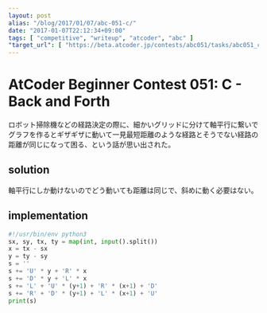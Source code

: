 ```yaml
---
layout: post
alias: "/blog/2017/01/07/abc-051-c/"
date: "2017-01-07T22:12:34+09:00"
tags: [ "competitive", "writeup", "atcoder", "abc" ]
"target_url": [ "https://beta.atcoder.jp/contests/abc051/tasks/abc051_c" ]
---
```


# AtCoder Beginner Contest 051: C - Back and Forth

ロボット掃除機などの経路決定の際に、細かいグリッドに分けて軸平行に繋いでグラフを作るとギザギザに動いて一見最短距離のような経路とそうでない経路の距離が同じになって困る、という話が思い出された。

## solution

軸平行にしか動けないのでどう動いても距離は同じで、斜めに動く必要はない。

## implementation

``` python
#!/usr/bin/env python3
sx, sy, tx, ty = map(int, input().split())
x = tx - sx
y = ty - sy
s = ''
s += 'U' * y + 'R' * x
s += 'D' * y + 'L' * x
s += 'L' + 'U' * (y+1) + 'R' * (x+1) + 'D'
s += 'R' + 'D' * (y+1) + 'L' * (x+1) + 'U'
print(s)
```
